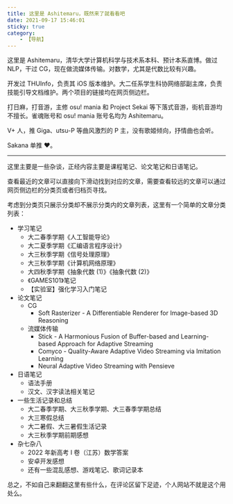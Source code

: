 ```yaml
---
title: 这里是 Ashitemaru，既然来了就看看吧
date: 2021-09-17 15:46:01
sticky: true
category:
    - 【导航】
---
```


这里是 Ashitemaru，清华大学计算机科学与技术系本科、预计本系直博。做过 NLP，干过 CG，现在做流媒体传输。对数学，尤其是代数比较有兴趣。

开发过 THUInfo，负责其 iOS 版本维护。大二任系学生科协网络部副主席，负责技能引导文档维护。两个项目的链接均在网页侧边栏。

打日麻，打音游，主修 osu! mania 和 Project Sekai 等下落式音游，街机音游均不擅长。雀魂账号和 osu! mania 账号名均为 Ashitemaru。

V+ 人，推 Giga、utsu-P 等曲风激烈的 P 主，没有歌姬倾向，抒情曲也会听。

Sakana 单推 ❤。

---

这里主要是一些杂谈，正经内容主要是课程笔记、论文笔记和日语笔记。

查看最近的文章可以直接向下滑动找到对应的文章，需要查看较远的文章可以通过网页侧边栏的分类页或者归档页寻找。

考虑到分类页只展示分类却不展示分类内的文章列表，这里有一个简单的文章分类列表：

- 学习笔记
    - 大二春季学期《人工智能导论》
    - 大二夏季学期《汇编语言程序设计》
    - 大三秋季学期《信号处理原理》
    - 大三秋季学期《计算机网络原理》
    - 大四秋季学期《抽象代数 (1)》《抽象代数 (2)》
    - 《GAMES101》笔记
    - 【实验室】强化学习入门笔记
- 论文笔记
    - CG
        - Soft Rasterizer - A Differentiable Renderer for Image-based 3D Reasoning
    - 流媒体传输
        - Stick - A Harmonious Fusion of Buffer-based and Learning-based Approach for Adaptive Streaming
        - Comyco - Quality-Aware Adaptive Video Streaming via Imitation Learning
        - Neural Adaptive Video Streaming with Pensieve
- 日语笔记
    - 语法手册
    - 汉文、汉字读法相关笔记
- 一些生活记录和总结
    - 大二春季学期、大三秋季学期、大三春季学期总结
    - 大三寒假总结
    - 大二暑假、大三暑假生活记录
    - 大三秋季学期前期感想
- 杂七杂八
    - 2022 年新高考 I 卷（江苏）数学答案
    - 安卓开发感想
    - 还有一些混乱感想、游戏笔记、歌词记录本

总之，不如自己来翻翻这里有些什么，在评论区留下足迹，个人网站不就是这个用处么。